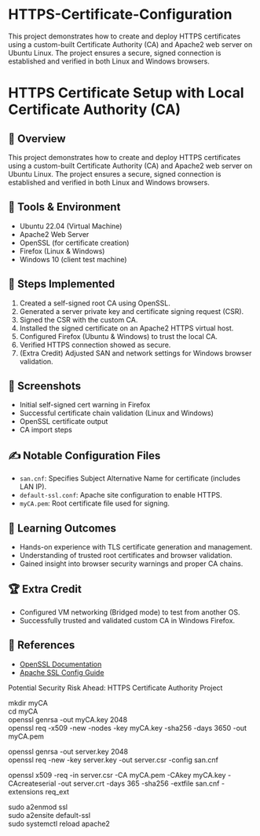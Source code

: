 # HTTPS-Certificate-Configuration
This project demonstrates how to create and deploy HTTPS certificates using a custom-built Certificate Authority (CA) and Apache2 web server on Ubuntu Linux. The project ensures a secure, signed connection is established and verified in both Linux and Windows browsers.

# HTTPS Certificate Setup with Local Certificate Authority (CA)

## 📌 Overview
This project demonstrates how to create and deploy HTTPS certificates using a custom-built Certificate Authority (CA) and Apache2 web server on Ubuntu Linux. The project ensures a secure, signed connection is established and verified in both Linux and Windows browsers.

## 🔧 Tools & Environment
- Ubuntu 22.04 (Virtual Machine)
- Apache2 Web Server
- OpenSSL (for certificate creation)
- Firefox (Linux & Windows)
- Windows 10 (client test machine)

## 🔐 Steps Implemented
1. Created a self-signed root CA using OpenSSL.
2. Generated a server private key and certificate signing request (CSR).
3. Signed the CSR with the custom CA.
4. Installed the signed certificate on an Apache2 HTTPS virtual host.
5. Configured Firefox (Ubuntu & Windows) to trust the local CA.
6. Verified HTTPS connection showed as secure.
7. (Extra Credit) Adjusted SAN and network settings for Windows browser validation.

## 📸 Screenshots
- Initial self-signed cert warning in Firefox
- Successful certificate chain validation (Linux and Windows)
- OpenSSL certificate output
- CA import steps

## ✍️ Notable Configuration Files
- `san.cnf`: Specifies Subject Alternative Name for certificate (includes LAN IP).
- `default-ssl.conf`: Apache site configuration to enable HTTPS.
- `myCA.pem`: Root certificate file used for signing.

## 🧠 Learning Outcomes
- Hands-on experience with TLS certificate generation and management.
- Understanding of trusted root certificates and browser validation.
- Gained insight into browser security warnings and proper CA chains.

## 🏆 Extra Credit
- Configured VM networking (Bridged mode) to test from another OS.
- Successfully trusted and validated custom CA in Windows Firefox.

## 📁 References
- [OpenSSL Documentation](https://www.openssl.org/docs/)
- [Apache SSL Config Guide](https://httpd.apache.org/docs/2.4/ssl/ssl_howto.html)

Potential Security Risk Ahead: HTTPS Certificate Authority Project

mkdir myCA  
cd myCA  
openssl genrsa -out myCA.key 2048  
openssl req -x509 -new -nodes -key myCA.key -sha256 -days 3650 -out myCA.pem  

openssl genrsa -out server.key 2048  
openssl req -new -key server.key -out server.csr -config san.cnf  

openssl x509 -req -in server.csr -CA myCA.pem -CAkey myCA.key -CAcreateserial -out server.crt -days 365 -sha256 -extfile san.cnf -extensions req_ext  

sudo a2enmod ssl  
sudo a2ensite default-ssl  
sudo systemctl reload apache2  
